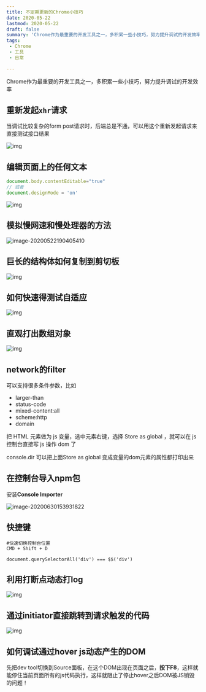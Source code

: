 ```yaml
---
title: 不定期更新的Chrome小技巧
date: 2020-05-22
lastmod: 2020-05-22
draft: false
summary: 'Chrome作为最重要的开发工具之一，多积累一些小技巧，努力提升调试的开发效率'
tags:
 - Chrome
 - 工具
 - 日常

---
```


Chrome作为最重要的开发工具之一，多积累一些小技巧，努力提升调试的开发效率


## **重新发起`xhr`请求**

当调试比较复杂的form post请求时，后端总是不通，可以用这个重新发起请求来直接测试接口结果

<img src="https://kuimo-markdown-pic.oss-cn-hangzhou.aliyuncs.com/1722a93a510e2d22.gif" alt="img"  />

## **编辑页面上的任何文本**

```javascript
document.body.contentEditable="true"
// 或者
document.designMode = 'on'
```

<img src="https://kuimo-markdown-pic.oss-cn-hangzhou.aliyuncs.com/1722a93a55292857.gif" alt="img"  />

## 模拟慢网速和慢处理器的方法

![image-20200522190405410](https://kuimo-markdown-pic.oss-cn-hangzhou.aliyuncs.com/image-20200522190405410.png)

## 巨长的结构体如何复制到剪切板

<img src="https://kuimo-markdown-pic.oss-cn-hangzhou.aliyuncs.com/1722a93aa2c22452.gif" alt="img"  />

## 如何快速得测试自适应

<img src="https://kuimo-markdown-pic.oss-cn-hangzhou.aliyuncs.com/1722a93b7e64c956.gif" alt="img"  />

## 直观打出数组对象

<img src="https://kuimo-markdown-pic.oss-cn-hangzhou.aliyuncs.com/1722a93b9db53e5b.png" alt="img"  />

## network的filter

可以支持很多条件参数，比如 

- larger-than 
- status-code 
- mixed-content:all 
- scheme:http 
- domain

把 HTML 元素做为 js 变量，选中元素右键，选择 Store as global ，就可以在 js 控制台直接写 js 操作 dom 了

console.dir 可以把上面Store as global 变成变量的dom元素的属性都打印出来

## 在控制台导入npm包

安装**Console Importer** 

<img src="https://kuimo-markdown-pic.oss-cn-hangzhou.aliyuncs.com/image-20200630153931822.png" alt="image-20200630153931822"  />

## 快捷键

```shell
#快速切换控制台位置
CMD + Shift + D

document.querySelectorAll('div') === $$('div')
```



## 利用打断点动态打log

![img](https://kuimo-markdown-pic.oss-cn-hangzhou.aliyuncs.com/ninjalog.gif)

## 通过initiator直接跳转到请求触发的代码

![img](https://kuimo-markdown-pic.oss-cn-hangzhou.aliyuncs.com/initiator.gif)


## 如何调试通过hover js动态产生的DOM

先把dev tool切换到Source面板，在这个DOM出现在页面之后，**按下F8**，这样就能停住当前页面所有的js代码执行，这样就阻止了停止hover之后DOM被JS销毁的问题！